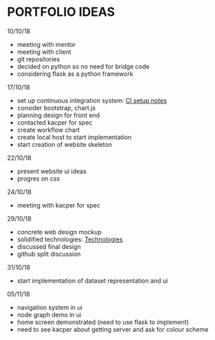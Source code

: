 # PORTFOLIO IDEAS

10/10/18
* meeting with mentor
* meeting with client
* git repositories
* decided on python so no need for bridge code
* considering flask as a python framework

17/10/18
* set up continuous integration system:
[CI setup notes](CISetupNotes.md)
* consider bootstrap, chart.js
* planning design for front end
* contacted kacper for spec
* create workflow chart
* create local host to start implementation
* start creation of website skeleton

22/10/18
* present website ui ideas
* progres on css

24/10/18
* meeting with kacper for spec

29/10/18
* concrete web design mockup
* solidified technologies:
[Technologies](Technologies.md)
* discussed final design
* github split discussion

31/10/18
* start implementation of dataset representation and ui

05/11/18
* navigation system in ui
* node graph demo in ui
* home screen demonstrated (need to use flask to implement)
* need to see kacper about getting server and ask for colour scheme

